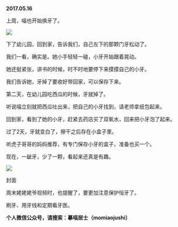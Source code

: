 
          
            
**2017.05.16**

上周，喵也开始换牙了。




![](//upload-images.jianshu.io/upload_images/51001-b80272844970a13b.jpg)




下了幼儿园，回到家，告诉我们，自己左下的那颗门牙松动了。

我们一看，确实是。她小手轻轻一碰，小牙开始跟着晃动。

她还挺紧张，讲书的时候，时不时地要停下来摸摸自己的小牙。

我们告诉她，牙掉了要收好带回家，可以保存下来。

第二天，在幼儿园吃西瓜的时候，牙就掉了。

听说喵立刻就把西瓜吐出来，把自己的小牙找到，请老师拿纸包起来。

回到家，看到了她的小牙，赶紧去药店买了双氧水，回来把小牙泡了起来。

过了2天，牙就变白了，擦干之后存在小盒子里。

听虎子哥哥的妈妈推荐，有专门保存小牙的盒子，准备也买一个。

现在，一龇牙，少了一颗，看起来还真是有趣。




![](//upload-images.jianshu.io/upload_images/51001-3c4acfb10ee1eb50.JPG)

封面


周末姥姥姥爷视频时，也提醒了，要更加注意保护恒牙了。

刷牙、用牙线和定期看牙医。


**个人微信公众号，请搜索：摹喵居士（momiaojushi）**

          
        